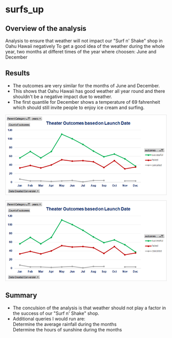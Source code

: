 # surfs_up


## Overview of the analysis
Analysis to ensure that weather will not impact our "Surf n' Shake" shop in Oahu Hawaii negatively
To get a good idea of the weather during the whole year, two months at differet times of the year where choosen: June and December

## Results
* The outcomes are very similar for the months of June and December.<br>
* This shows that Oahu Hawaii has good weather all year round and there shouldn't be a negative impact due to weather.<br>
* The first quantile for December shows a temperature of 69 fahrenheit which should still invite people to enjoy ice cream and surfing.<br>

![Temperature June](https://github.com/Gerry84/kickstarter-analysis/blob/master/Theater_Outcomes_vs_Launch.png)

![Temperature December](https://github.com/Gerry84/kickstarter-analysis/blob/master/Theater_Outcomes_vs_Launch.png)

## Summary
* The conculsion of the analysis is that weather should not play a factor in the success of our "Surf n' Shake" shop.<br>
* Additional queries I would run are:<br>
  Determine the average rainfall during the months<br>
  Determine the hours of sunshine during the months<br>
